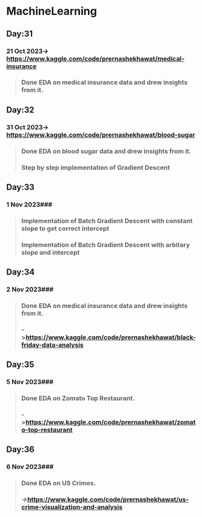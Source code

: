 # MachineLearning


## Day:31 ##
### 21 Oct 2023-> https://www.kaggle.com/code/prernashekhawat/medical-insurance ###
> ### Done EDA on medical insurance data and drew insights from it. ###


## Day:32 ##
### 31 Oct 2023-> https://www.kaggle.com/code/prernashekhawat/blood-sugar ###
> ### Done EDA on blood sugar data and drew insights from it. ###
> ### Step by step implementation of Gradient Descent ###


## Day:33 ##
### 1 Nov 2023###
> ### Implementation of Batch Gradient Descent with constant slope to get correct intercept ###
> ### Implementation of Batch Gradient Descent with arbitary slope and intercept  ###

## Day:34 ##
### 2 Nov 2023###
> ### Done EDA on medical insurance data and drew insights from it. ###
> ### ->https://www.kaggle.com/code/prernashekhawat/black-friday-data-analysis ###

## Day:35 ##
### 5 Nov 2023###
> ### Done EDA on Zomato Top Restaurant. ###
> ### ->https://www.kaggle.com/code/prernashekhawat/zomato-top-restaurant ###

## Day:36 ##
### 6 Nov 2023###
> ### Done EDA on US Crimes. ###
> ### ->https://www.kaggle.com/code/prernashekhawat/us-crime-visualization-and-analysis ###

